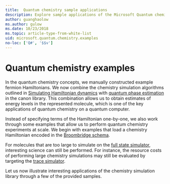 ```yaml
---
title:  Quantum chemistry sample applications
description: Explore sample applications of the Microsoft Quantum chemistry library. 
author: guanghaolow
ms.author: gulow
ms.date: 10/23/2018
ms.topic: article-type-from-white-list
uid: microsoft.quantum.chemistry.examples
no-loc: ['Q#', '$$v']
---
```


# Quantum chemistry examples

In the quantum chemistry concepts, we manually constructed example fermion Hamiltonians. 
We now combine the chemistry simulation algorithms outlined in [Simulating Hamiltonian dynamics](xref:microsoft.quantum.libraries.standard.algorithms) with [quantum phase estimation](xref:microsoft.quantum.libraries.characterization) in the canon library. 
This combination allows us to obtain  estimates of energy levels in the represented molecule, which is one of the key applications of quantum chemistry on a quantum computer. 

Instead of specifying terms of the Hamiltonian one-by-one, we also work through some examples that allow us to perform quantum chemistry experiments at scale. 
We begin with examples that load a chemistry Hamiltonian encoded in the [Broombridge schema](xref:microsoft.quantum.libraries.chemistry.schema.broombridge).

For molecules that are too large to simulate on the [full state simulator](xref:microsoft.quantum.machines.full-state-simulator), interesting science can still be performed. 
For instance, the resource costs of performing large chemistry simulations may still be evaluated by targeting the [trace simulator](xref:microsoft.quantum.machines.qc-trace-simulator.intro).

Let us now illustrate interesting applications of the chemistry simulation library through a few of the provided samples.
